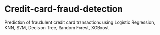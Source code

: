 # Credit-card-fraud-detection
Prediction of fraudulent credit card transactions using Logistic Regression, KNN, SVM, Decision Tree, Random Forest, XGBoost
